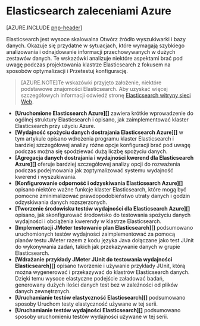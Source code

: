 
<properties
   pageTitle="Elasticsearch zaleceniami Azure | Microsoft Azure"
   description="Elasticsearch zaleceniami Azure."
   services=""
   documentationCenter="na"
   authors="dragon119"
   manager="bennage"
   editor=""
   tags=""/>

<tags
   ms.service="guidance"
   ms.devlang="na"
   ms.topic="article"
   ms.tgt_pltfrm="na"
   ms.workload="na"
   ms.date="09/22/2016"
   ms.author="masashin"/>

# <a name="elasticsearch-on-azure-guidance"></a>Elasticsearch zaleceniami Azure 

[AZURE.INCLUDE [pnp-header](../../includes/guidance-pnp-header-include.md)]

Elasticsearch jest wysoce skalowalna Otwórz źródło wyszukiwarki i bazy danych. Okazuje się przydatne w sytuacjach, które wymagają szybkiego analizowania i odnajdowanie informacji przechowywanych w dużych zestawów danych. Te wskazówki analizuje niektóre aspektami brać pod uwagę podczas projektowania klastrze Elasticsearch z fokusem na sposobów optymalizacji i Przetestuj konfigurację.

> [AZURE.NOTE]Te wskazówki przyjęto założenie, niektóre podstawowe znajomości Elasticsearch. Aby uzyskać więcej szczegółowych informacji odwiedź stronę [Elasticsearch witryny sieci Web](https://www.elastic.co/products/elasticsearch). 

- **[Uruchomione Elasticsearch Azure][]** zawiera krótkie wprowadzenie do ogólnej struktury Elasticsearch i opisano, jak zaimplementować klaster Elasticsearch przy użyciu Azure. 
- **[Wydajność spożyciu danych dostrajania Elasticsearch Azure][]** w tym artykule opisano wdrożenia programu klaster Elasticsearch i bardziej szczegółowej analizy różne opcje konfiguracji brać pod uwagę podczas można się spodziewać dużą liczbę spożyciu danych.
- **[Agregacja danych dostrajania i wydajności kwerend dla Elasticsearch Azure][]** oferuje bardziej szczegółowej analizy opcji do rozważenia podczas podejmowania jak zoptymalizować systemu wydajność kwerend i wyszukiwania.
- **[Konfigurowanie odporność i odzyskiwania Elasticsearch Azure][]** opisano niektóre ważne funkcje klaster Elasticsearch, które mogą być pomocne zminimalizować prawdopodobieństwo utraty danych i godzin odzyskiwania danych rozszerzonych.
- **[Tworzenie środowisku testów wydajności dla Elasticsearch Azure][]** opisano, jak skonfigurować środowisko do testowania spożyciu danych wydajności i obciążenia kwerendy w klastrze Elasticsearch. 
- **[Implementacji JMeter testowanie plan Elasticsearch][]** podsumowano uruchomionych testów wydajności zaimplementować za pomocą planów testu JMeter razem z kodu języka Java dołączane jako test JUnit do wykonywania zadań, takich jak przekazywanie danych w grupie Elasticsearch.
- **[Wdrażanie przykłady JMeter JUnit do testowania wydajności Elasticsearch][]** opisano tworzenie i używanie przykłady JUnit, którą można wygenerować i przekazywać do klastrów Elasticsearch danych. Dzięki temu wysoce elastyczne podejście załadować badań, generowany dużych ilości danych test bez w zależności od plików danych zewnętrznych. 
- **[Uruchamianie testów elastyczność Elasticsearch][]** podsumowano sposoby Uruchom testy elastyczność używane w tej serii. 
- **[Uruchamianie testów wydajności Elasticsearch][]** podsumowano sposoby uruchomieniu testów wydajności używane w tej serii.


[Uruchamianie Elasticsearch Azure]: guidance-elasticsearch-running-on-azure.md
[Dostosowywanie wydajności spożyciu danych dla Elasticsearch Azure]: guidance-elasticsearch-tuning-data-ingestion-performance.md
[Tworzenie testowania środowiska dla Elasticsearch Azure]: guidance-elasticsearch-creating-performance-testing-environment.md
[Wykonywania planu testowania JMeter do Elasticsearch]: guidance-elasticsearch-implementing-jmeter-test-plan.md
[Rozmieszczanie przykłady JMeter JUnit dla testów wydajności Elasticsearch]: guidance-elasticsearch-deploying-jmeter-junit-sampler.md
[Dostosowywanie agregacji danych i wydajność kwerendy dla Elasticsearch Azure]: guidance-elasticsearch-tuning-data-aggregation-and-query-performance.md
[Konfigurowanie odporność i odzyskiwania na Elasticsearch Azure]: guidance-elasticsearch-configuring-resilience-and-recovery.md
[Uruchamianie testów elastyczność automatyczną Elasticsearch]: guidance-elasticsearch-running-automated-resilience-tests.md
[Uruchamianie automatyczne Elasticsearch testów wydajności]: guidance-elasticsearch-running-automated-performance-tests.md
